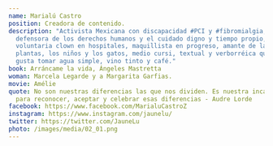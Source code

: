 ```yaml
---
name: Marialú Castro
position: Creadora de contenido.
description: "Activista Mexicana con discapacidad #PCI y #fibromialgia,
  defensora de los derechos humanos y el cuidado digno y tiempo propio,
  voluntaria clown en hospitales, maquillista en progreso, amante de las
  plantas, los niños y los gatos, medio cursi, textual y verborréica que le
  gusta tomar agua simple, vino tinto y café."
book: Arráncame la vida, Ángeles Mastretta
woman: Marcela Legarde y a Margarita Garfias.
movie: Amélie
quote: No son nuestras diferencias las que nos dividen. Es nuestra incapacidad
  para reconocer, aceptar y celebrar esas diferencias - Audre Lorde
facebook: https://www.facebook.com/MarialuCastroZ
instagram: https://www.instagram.com/jaunelu/
twitter: https://twitter.com/JauneLu
photo: /images/media/02_01.png
---
```

